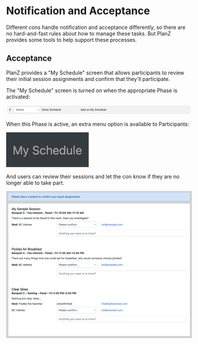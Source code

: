 # Notification and Acceptance

Different cons handle notification and acceptance differently, so there are no hard-and-fast rules about how to manage these tasks. But PlanZ provides some tools to help support these processes.


## Acceptance

PlanZ provides a "My Schedule" screen that allows participants to review their initial session assignments and confirm that they'll participate.

The "My Schedule" screen is turned on when the appropriate Phase is activated:

![My Schedule Phase](./images/my_schedule_phase.png)

When this Phase is active, an extra menu option is available to Participants:

![My Schedule nav item](./images/my_schedule_nav_item.png)

And users can review their sessions and let the con know if they are no longer able to take part.

![My Schedule](./images/my_schedule.png)